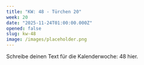 ```yaml
---
title: "KW: 48 - Türchen 20"
week: 20
date: "2025-11-24T01:00:00.000Z"
opened: false
slug: kw-48
image: /images/placeholder.png
---
```


Schreibe deinen Text für die Kalenderwoche: 48 hier.
